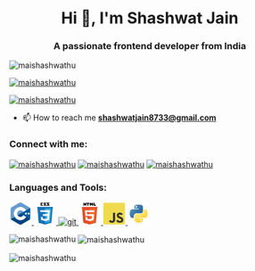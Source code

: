 <h1 align="center">Hi 👋, I'm Shashwat Jain</h1>
<h3 align="center">A passionate frontend developer from India</h3>

<p align="left"> <img src="https://komarev.com/ghpvc/?username=maishashwathu&label=Profile%20views&color=0e75b6&style=flat" alt="maishashwathu" /> </p>

<p align="left"> <a href="https://github.com/ryo-ma/github-profile-trophy"><img src="https://github-profile-trophy.vercel.app/?username=maishashwathu" alt="maishashwathu" /></a> </p>

<p align="left"> <a href="https://twitter.com/maishashwathu" target="blank"><img src="https://img.shields.io/twitter/follow/maishashwathu?logo=twitter&style=for-the-badge" alt="maishashwathu" /></a> </p>

- 📫 How to reach me **shashwatjain8733@gmail.com**

<h3 align="left">Connect with me:</h3>
<p align="left">
<a href="https://twitter.com/maishashwathu" target="blank"><img align="center" src="https://raw.githubusercontent.com/rahuldkjain/github-profile-readme-generator/master/src/images/icons/Social/twitter.svg" alt="maishashwathu" height="30" width="40" /></a>
<a href="https://linkedin.com/in/maishashwathu" target="blank"><img align="center" src="https://raw.githubusercontent.com/rahuldkjain/github-profile-readme-generator/master/src/images/icons/Social/linked-in-alt.svg" alt="maishashwathu" height="30" width="40" /></a>
<a href="https://instagram.com/maishashwathu" target="blank"><img align="center" src="https://raw.githubusercontent.com/rahuldkjain/github-profile-readme-generator/master/src/images/icons/Social/instagram.svg" alt="maishashwathu" height="30" width="40" /></a>
</p>

<h3 align="left">Languages and Tools:</h3>
<p align="left"> <a href="https://www.w3schools.com/cpp/" target="_blank" rel="noreferrer"> <img src="https://raw.githubusercontent.com/devicons/devicon/master/icons/cplusplus/cplusplus-original.svg" alt="cplusplus" width="40" height="40"/> </a> <a href="https://www.w3schools.com/css/" target="_blank" rel="noreferrer"> <img src="https://raw.githubusercontent.com/devicons/devicon/master/icons/css3/css3-original-wordmark.svg" alt="css3" width="40" height="40"/> </a> <a href="https://git-scm.com/" target="_blank" rel="noreferrer"> <img src="https://www.vectorlogo.zone/logos/git-scm/git-scm-icon.svg" alt="git" width="40" height="40"/> </a> <a href="https://www.w3.org/html/" target="_blank" rel="noreferrer"> <img src="https://raw.githubusercontent.com/devicons/devicon/master/icons/html5/html5-original-wordmark.svg" alt="html5" width="40" height="40"/> </a> <a href="https://developer.mozilla.org/en-US/docs/Web/JavaScript" target="_blank" rel="noreferrer"> <img src="https://raw.githubusercontent.com/devicons/devicon/master/icons/javascript/javascript-original.svg" alt="javascript" width="40" height="40"/> </a> <a href="https://www.python.org" target="_blank" rel="noreferrer"> <img src="https://raw.githubusercontent.com/devicons/devicon/master/icons/python/python-original.svg" alt="python" width="40" height="40"/> </a> </p>

<p><img align="left" src="https://github-readme-stats.vercel.app/api/top-langs?username=maishashwathu&show_icons=true&locale=en&layout=compact" alt="maishashwathu" /></p>

<p>&nbsp;<img align="center" src="https://github-readme-stats.vercel.app/api?username=maishashwathu&show_icons=true&locale=en" alt="maishashwathu" /></p>

<p><img align="center" src="https://github-readme-streak-stats.herokuapp.com/?user=maishashwathu&" alt="maishashwathu" /></p>
